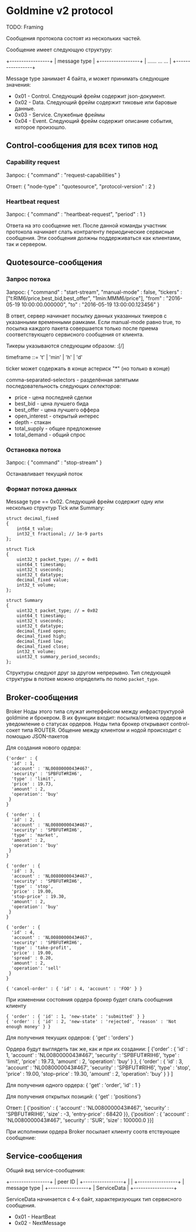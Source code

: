 
Goldmine v2 protocol
====================

TODO: Framing

Сообщения протокола состоят из нескольких частей.

Сообщение имеет следующую структуру:

+-----------------+
| message type    |
+-----------------+
| ...... ... ...  |
+-----------------+

Message type занимает 4 байта, и может принимать следующие значения:

 * 0x01 - Control. Следующий фрейм содержит json-документ.
 * 0x02 - Data. Следующий фрейм содержит тиковые или баровые данные.
 * 0x03 - Service. Служебные фреймы
 * 0x04 - Event. Следующий фрейм содержит описание события, которое произошло.

Control-сообщения для всех типов нод
------------------------------------

### Capability request

Запрос:
    {
        "command" : "request-capabilities"
    }

Ответ:
    {
        "node-type" : "quotesource",
        "protocol-version" : 2
    }

### Heartbeat request
Запрос:
    {
        "command" : "heartbeat-request",
        "period" : 1
    }

Ответа на это сообщение нет. После данной команды участник протокола начинает слать контрагенту периодические
сервисные сообщения. Эти сообщения должны поддерживаться как клиентами, так и сервером.

Quotesource-сообщения
---------------------

### Запрос потока

Запрос:
    {
        "command" : "start-stream",
        "manual-mode" : false,
        "tickers" : ["t:RIM6/price,best_bid,best_offer", "1min:MMM6/price"],
        "from" : "2016-05-19 10:00:00.000000",
        "to" : "2016-05-19 13:00:00.123456"
    }

В ответ, сервер начинает посылку данных указанных тикеров с указанными временными рамками.
Если manual-mode равно true, то посылка каждого пакета совершается только после приема соответствующего
сервисного сообщения от клиента.

Тикеры указываются следующим образом:
<timeframe>:<ticker>[/<comma-separated-selectors>]

timeframe ::= 't' | <int-number> 'min' | <int-number> 'h' | <int-number> 'd'

ticker может содержать в конце астериск "\*" (но только в конце)

comma-separated-selectors - разделённая запятыми последовательность следующих *селекторов*:

 * price - цена последней сделки
 * best\_bid - цена лучшего бида
 * best\_offer - цена лучшего оффера
 * open\_interest - открытый интерес
 * depth - стакан
 * total\_supply - общее предложение
 * total\_demand - общий спрос

### Остановка потока

Запрос:
    {
        "command" : "stop-stream"
    }

Останавливает текущий поток

### Формат потока данных
Message type == 0x02.
Следующий фрейм содержит одну или несколько структур Tick или Summary:


	struct decimal_fixed
	{
		int64_t value;
		int32_t fractional; // 1e-9 parts
    };

	struct Tick
	{
		uint32_t packet_type; // = 0x01
		uint64_t timestamp;
		uint32_t useconds;
		uint32_t datatype;
		decimal_fixed value;
		int32_t volume;
	};

	struct Summary
	{
		uint32_t packet_type; // = 0x02
		uint64_t timestamp;
		uint32_t useconds;
		uint32_t datatype;
		decimal_fixed open;
		decimal_fixed high;
		decimal_fixed low;
		decimal_fixed close;
		int32_t volume;
		uint32_t summary_period_seconds;
	};

Структуры следуют друг за другом непрерывно. Тип следующей структуры в потоке можно определить по
полю `packet_type`.

Broker-сообщения
----------------

Broker
Ноды этого типа служат интерфейсом между инфраструктурой goldmine и брокером. В их функции входит: посылка/отмена ордеров и уведомление о статусах ордеров.
Ноды типа брокер открывают control-сокет типа ROUTER. Общение между клиентом и нодой происходит с помощью JSON-пакетов

Для создания нового ордера:

    {'order' : {
      'id' : 1,
      'account' : 'NL0080000043#467',
      'security' : 'SPBFUT#RIH6',
      'type' : 'limit',
      'price' : 19.73,
      'amount' : 2,
      'operation': 'buy'
     }
    }

    { 'order' : {
      'id' : 2,
      'account' : 'NL0080000043#467',
      'security' : 'SPBFUT#RIH6',
      'type' : 'market',
      'amount' : 2,
      'operation': 'buy'
     }
    }

    { 'order' : {
      'id' : 3,
      'account' : 'NL0080000043#467',
      'security' : 'SPBFUT#RIH6',
      'type' : 'stop',
      'price' : 19.00,
      'stop-price' : 19.30,
      'amount' : 2,
      'operation': 'buy'
     }
    }

    { 'order' : {
      'id' : 4,
      'account' : 'NL0080000043#467',
      'security' : 'SPBFUT#RIH6',
      'type' : 'take-profit',
      'price' : 19.00,
      'spread' : 0.20,
      'amount' : 2,
      'operation': 'sell'
     }
    }

    { 'cancel-order' : { 'id' : 4, 'account' : 'FOO' } }

При изменении состояния ордера брокер будет слать сообщения клиенту

    { 'order' : { 'id' : 1, 'new-state' : 'submitted' } }
    { 'order' : { 'id' : 2, 'new-state' : 'rejected', 'reason' : 'Not enough money' } }


Для получения текущих ордеров:
    { 'get' : 'orders' }

Ордера будут выглядеть так же, как и при их создании:
    [ {'order' : {
      'id' : 1,
      'account' : 'NL0080000043#467',
      'security' : 'SPBFUT#RIH6',
      'type' : 'limit',
      'price' : 19.73,
      'amount' : 2,
      'operation': 'buy'
     }
    },
    { 'order' : {
      'id' : 3,
      'account' : 'NL0080000043#467',
      'security' : 'SPBFUT#RIH6',
      'type' : 'stop',
      'price' : 19.00,
      'stop-price' : 19.30,
      'amount' : 2,
      'operation': 'buy'
     }
    } ]


Для получения одного ордера:
    { 'get' : 'order',
      'id' : 1
    }


Для получения открытых позиций:
    { 'get' : 'positions'}

Ответ:
    [ {'position' : { 'account' : 'NL0080000043#467',
                      'security' : 'SPBFUT#RIH6',
                      'size' : -3,
                      'entry-price' : 68420
    }},
      {'position' : { 'account' : 'NL0080000043#467',
                      'security' : 'SUR',
                      'size' : 100000.0
    }}]

При исполнении ордера Broker посылает клиенту соотв	етствующее сообщение:


Service-сообщения
-----------------

Общий вид service-сообщения:

+-----------------+
|  peer ID        |
+-----------------+
| <empty frame>   |
+-----------------+
| message type    |
+-----------------+
| ServiceData     |
+-----------------+

ServiceData начинается с 4-х байт, характеризующих тип сервисного сообщения.

 * 0x01 - HeartBeat 
 * 0x02 - NextMessage

